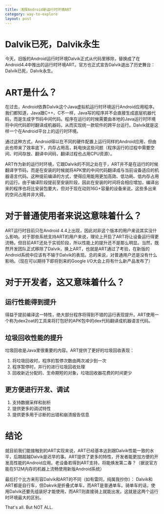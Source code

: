 ```yaml
---
title: 浅探Android新运行时环境ART
category: way-to-explore
layout: post
---
```


# Dalvik已死，Dalvik永生
今天，旧版的Android运行时环境Dalvik正式从代码里移除，替换成了在Android4.4中推出的运行时环境ART。官方也正式宣告Dalvik退出了历史舞台：Dalvik已死，Dalvik永生。

# ART是什么？

在过去，Android依靠Dalvik这个Java虚拟机运行时环境运行Android应用程序。我们都知道，Java跟C++、C不一样，Java写的程序并不会直接生成底层机器代码，而是生成字节码中间代码。程序在运行的时候需要由本地的Java运行时环境将中间代码即时翻译成机器码，从而实现统一款软件的跨平台运行。Dalvik就是这样一个在Android平台上的运行时环境。

通过这种方式，Android得以在不同的硬件配置上运行同样的Android应用，但由此也带来了效率底下，内存占用高，耗电快这些问题（程序运行的过程中需要空间、时间存放、翻译中间码，翻译过程也占用CPU资源）。

ART作为新的运行时环境，它跟Dalvik的不同之处在于，ART并不是在运行的时候翻译字节码，而是在安装的时候就将APK里的中间代码翻译成与当前设备适应的机器语言代码。这种提前编译的方式，使得应用能用更加高效、低功耗、低内存占用的运行。由于编译阶段提前至安装阶段，因此在安装的时间将会相应增加，编译出来的程序也将比安装包要大，但对于现在动则16G+容量的设备来说，这些多出来的空间占用并非大碍。

# 对于普通使用者来说这意味着什么？

ART运行时目前只在Android 4.4上出现，因此对非这个版本的用户来说其实没什么影响。对于那些系统支持ART的用户来说，理论上开启了ART将让设备运行得更流畅，但目前ART还处于实验阶段，所以性能上的提升还不是那么明显。当然，既然开发团队正式移除了Dalvik，换上ART，也就是ART通过了考验，在新版的Android系统中应该有不输于Dalvik的表现。总的来说，对普通用户还是没有什么影响。（现在可以期待下即将到来的Google I/O大会上将有什么新产品发布了）

# 对于开发者，这又意味着什么？

## 运行性能得到提升
得益于提前编译这一特性，绝大部分程序将得到不错的运行表现提升。ART使用一个称为dex2oat的工具来将打包好的APK包中的dex代码翻译成机器语言代码。

## 垃圾回收性能的提升
垃圾回收是Java里很重要的内容。ART提供了更好的垃圾回收表现：
1. 将垃圾回收时，程序的暂停次数由两次减少到一次
1. 程序暂停时，并行的进行垃圾回收处理
1. 回收新近分配的、生命期短的对象，垃圾回收器花费的时间更少

## 更方便进行开发、调试
1. 支持数据采样和剖析
1. 提供更多的调试特性
1. 提供更多用于诊断的出错和崩溃报告信息

# 结论
就目前我们能接触到的ART实现来说，ART已经基本达到跟Dalvik性能一致的水平，后期超越Dalvik是迟早的事。ART提供了更多的特性，开发者能更加方便的开发高性能的Android应用。老设备若得到ART支持，将能焕发第二春？（据说官方能在512M内存的机器上流畅使用新版Android系统）

最后打个比方来形容Dalvik和ART的不同（如有雷同，纯属我抄你）：
Dalvik和ART都是自行车，但Dakvik是折叠式单车，而ART是普通单车。骑单车的话，使用Dalvik还要先组装好才能使用，而ART则直接骑上就能出发。这就是这两个运行时环境最大的区别。

That's all. But NOT ALL.
